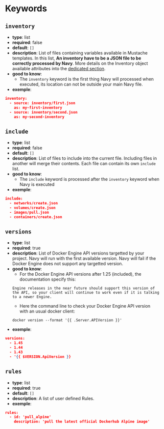 # Keywords

## `inventory`

- **type**: list
- **required**: false
- **default**: `[]`
- **description**: List of files containing variables available in Mustache templates. In this list, **An inventory have to be a JSON file to be correctly processed by Navy**. More details on the Inventory object available attributes into the [dedicated section](#inventory-object).
- **good to know**:
    - The `inventory` keyword is the first thing Navy will processed when executed, its location can not be outside your main Navy file.
- **exemple**:
```json
inventory:
  - source: inventory/first.json
    as: my-first-inventory
  - source: inventory/second.json
    as: my-second-inventory
```

## `include`

- **type**: list
- **required**: false
- **default**: `[]`
- **description**: List of files to include into the current file. Including files in another will merge their contents. Each file can contain its own `include` list.
- **good to know**:
    - The `include` keyword is processed after the `inventory` keyword when Navy is executed
- **exemple**:
```json
include:
  - networks/create.json
  - volumes/create.json
  - images/pull.json
  - containers/create.json
```

## `versions`

- **type**: list
- **required**: true
- **description**: List of Docker Engine API versions targetted by your project. Navy will run with the first available version. Navy will fail if the Docker Engine does not support any targetted version.
- **good to know**:
    - For the Docker Engine API versions after 1.25 (included), the documentation specify this:
    ```
    Engine releases in the near future should support this version of the API, so your client will continue to work even if it is talking to a newer Engine.
    ```
    - Here the command line to check your Docker Engine API version with an usual docker client:
    ```
    docker version --format '{{ .Server.APIVersion }}'
    ```
- **exemple**:
```json
versions:
  - 1.45
  - 1.44
  - 1.43
  - '{{ $VERSION.ApiVersion }}
```

## `rules`

- **type**: list
- **required**: true
- **default**: `[]`
- **description**: A list of user defined Rules.
- **exemple**:
```json
rules:
  - id: 'pull_alpine'
    description: 'pull the latest official Dockerhub Alpine image'
```
